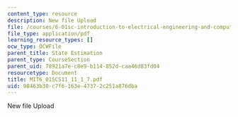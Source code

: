 ```yaml
---
content_type: resource
description: New file Upload
file: /courses/6-01sc-introduction-to-electrical-engineering-and-computer-science-i-spring-2011/98463b30c7f6163e47372c251a876dba_MIT6_01SCS11_11_1_7.pdf
file_type: application/pdf
learning_resource_types: []
ocw_type: OCWFile
parent_title: State Estimation
parent_type: CourseSection
parent_uid: 78921a7e-c8e9-b114-852d-caa46d83fd04
resourcetype: Document
title: MIT6_01SCS11_11_1_7.pdf
uid: 98463b30-c7f6-163e-4737-2c251a876dba
---
```

New file Upload
